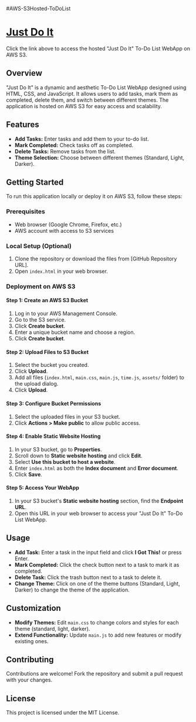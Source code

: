 #AWS-S3Hosted-ToDoList
# [Just Do It](https://aws-cloud-da-draft1.s3.ap-south-1.amazonaws.com/index.html)

Click the link above to access the hosted "Just Do It" To-Do List WebApp on AWS S3.


## Overview
"Just Do It" is a dynamic and aesthetic To-Do List WebApp designed using HTML, CSS, and JavaScript. It allows users to add tasks, mark them as completed, delete them, and switch between different themes. The application is hosted on AWS S3 for easy access and scalability.

## Features
- **Add Tasks:** Enter tasks and add them to your to-do list.
- **Mark Completed:** Check tasks off as completed.
- **Delete Tasks:** Remove tasks from the list.
- **Theme Selection:** Choose between different themes (Standard, Light, Darker).

## Getting Started
To run this application locally or deploy it on AWS S3, follow these steps:

### Prerequisites
- Web browser (Google Chrome, Firefox, etc.)
- AWS account with access to S3 services

### Local Setup (Optional)
1. Clone the repository or download the files from [GitHub Repository URL].
2. Open `index.html` in your web browser.

### Deployment on AWS S3
#### Step 1: Create an AWS S3 Bucket
1. Log in to your AWS Management Console.
2. Go to the S3 service.
3. Click **Create bucket**.
4. Enter a unique bucket name and choose a region.
5. Click **Create bucket**.

#### Step 2: Upload Files to S3 Bucket
1. Select the bucket you created.
2. Click **Upload**.
3. Add all files (`index.html`, `main.css`, `main.js`, `time.js`, `assets/` folder) to the upload dialog.
4. Click **Upload**.

#### Step 3: Configure Bucket Permissions
1. Select the uploaded files in your S3 bucket.
2. Click **Actions > Make public** to allow public access.

#### Step 4: Enable Static Website Hosting
1. In your S3 bucket, go to **Properties**.
2. Scroll down to **Static website hosting** and click **Edit**.
3. Select **Use this bucket to host a website**.
4. Enter `index.html` as both the **Index document** and **Error document**.
5. Click **Save**.

#### Step 5: Access Your WebApp
1. In your S3 bucket's **Static website hosting** section, find the **Endpoint URL**.
2. Open this URL in your web browser to access your "Just Do It" To-Do List WebApp.

## Usage
- **Add Task:** Enter a task in the input field and click **I Got This!** or press Enter.
- **Mark Completed:** Click the check button next to a task to mark it as completed.
- **Delete Task:** Click the trash button next to a task to delete it.
- **Change Theme:** Click on one of the theme buttons (Standard, Light, Darker) to change the theme of the application.

## Customization
- **Modify Themes:** Edit `main.css` to change colors and styles for each theme (standard, light, darker).
- **Extend Functionality:** Update `main.js` to add new features or modify existing ones.

## Contributing
Contributions are welcome! Fork the repository and submit a pull request with your changes.

## License
This project is licensed under the MIT License.



